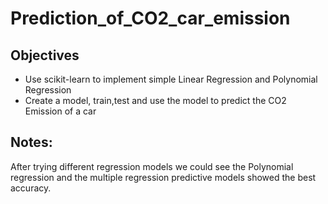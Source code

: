 # Prediction_of_CO2_car_emission

## Objectives
 * Use scikit-learn to implement simple Linear Regression and Polynomial Regression
 * Create a model, train,test and use the model to predict the CO2 Emission of a car
## Notes:
After trying different regression models we could see the Polynomial regression and the multiple regression predictive models showed the best accuracy.
